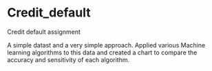 # Credit_default
Credit default assignment

A simple datast and a very simple approach.
Applied various Machine learning algorithms to this data and created a chart to compare the accuracy and sensitivity of each algorithm.
